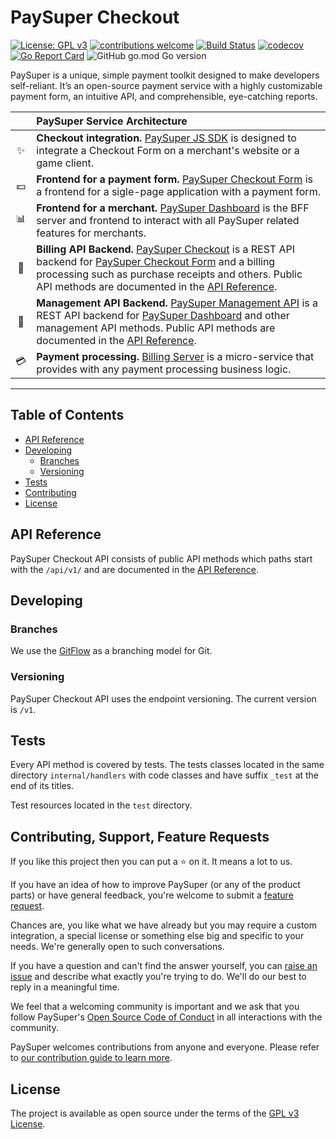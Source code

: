 # PaySuper Checkout

[![License: GPL v3](https://img.shields.io/badge/License-GPLv3-brightgreen.svg)](https://www.gnu.org/licenses/gpl-3.0) 
[![contributions welcome](https://img.shields.io/badge/contributions-welcome-brightgreen.svg?style=flat)](https://github.com/paysuper/paysuper-checkout/issues)
[![Build Status](https://travis-ci.org/paysuper/paysuper-checkout.svg?branch=develop)](https://travis-ci.org/paysuper/paysuper-checkout) 
[![codecov](https://codecov.io/gh/paysuper/paysuper-checkout/branch/develop/graph/badge.svg)](https://codecov.io/gh/paysuper/paysuper-checkout) 
[![Go Report Card](https://goreportcard.com/badge/github.com/paysuper/paysuper-checkout)](https://goreportcard.com/report/github.com/paysuper/paysuper-checkout) 
![GitHub go.mod Go version](https://img.shields.io/github/go-mod/go-version/paysuper/paysuper-checkout)

PaySuper is a unique, simple payment toolkit designed to make developers self-reliant. It’s an open-source payment service with a highly customizable payment form, an intuitive API, and comprehensible, eye-catching reports.

|   | PaySuper Service Architecture
:---: | :---
✨ | **Checkout integration.** [PaySuper JS SDK](https://github.com/paysuper/paysuper-js-sdk) is designed to integrate a Checkout Form on a merchant's website or a game client.
💵 | **Frontend for a payment form.** [PaySuper Checkout Form](https://github.com/paysuper/paysuper-payment-form) is a frontend for a sigle-page application with a payment form.
📊 | **Frontend for a merchant.** [PaySuper Dashboard](https://github.com/paysuper/paysuper-dashboard) is the BFF server and frontend to interact with all PaySuper related features for merchants.
🔧 | **Billing API Backend.** [PaySuper Checkout](https://github.com/paysuper/paysuper-checkout) is a REST API backend for [PaySuper Checkout Form](https://github.com/paysuper/paysuper-payment-form) and a billing processing such as purchase receipts and others. Public API methods are documented in the [API Reference](https://docs.pay.super.com/api).
🔧 | **Management API Backend.** [PaySuper Management API](https://github.com/paysuper/paysuper-management-api) is a REST API backend for [PaySuper Dashboard](https://github.com/paysuper/paysuper-dashboard) and other management API methods. Public API methods are documented in the [API Reference](https://docs.pay.super.com/api).
💳 | **Payment processing.** [Billing Server](https://github.com/paysuper/paysuper-billing-server) is a micro-service that provides with any payment processing business logic.

***

## Table of Contents

- [API Reference](#api-reference)
- [Developing](#developing)
    - [Branches](#branches)
    - [Versioning](#versioning)
- [Tests](#tests)
- [Contributing](#contributing-support-feature-requests)
- [License](#license)

## API Reference

PaySuper Checkout API consists of public API methods which paths start with the `/api/v1/` and are documented in 
the [API Reference](https://docs.pay.super.com/api).

## Developing

### Branches

We use the [GitFlow](https://nvie.com/posts/a-successful-git-branching-model) as a branching model for Git.

### Versioning

PaySuper Checkout API uses the endpoint versioning. The current version is `/v1`.

## Tests

Every API method is covered by tests. The tests classes located in the same directory `internal/handlers` with 
code classes and have suffix `_test` at the end of its titles.

Test resources located in the `test` directory.

## Contributing, Support, Feature Requests
If you like this project then you can put a ⭐️ on it. It means a lot to us.

If you have an idea of how to improve PaySuper (or any of the product parts) or have general feedback, you're 
welcome to submit a [feature request](../../issues/new?assignees=&labels=&template=feature_request.md&title=).

Chances are, you like what we have already but you may require a custom integration, a special license or something 
else big and specific to your needs. We're generally open to such conversations.

If you have a question and can't find the answer yourself, you can [raise an issue](../../issues/new?assignees=&labels=&template=support-request.md&title=I+have+a+question+about+%3Cthis+and+that%3E+%5BSupport%5D) 
and describe what exactly you're trying to do. We'll do our best to reply in a meaningful time.

We feel that a welcoming community is important and we ask that you follow PaySuper's [Open Source Code of Conduct](https://github.com/paysuper/code-of-conduct/blob/master/README.md) 
in all interactions with the community.

PaySuper welcomes contributions from anyone and everyone. Please refer to [our contribution guide to learn more](CONTRIBUTING.md).

## License

The project is available as open source under the terms of the [GPL v3 License](https://www.gnu.org/licenses/gpl-3.0).
